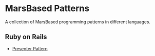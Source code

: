 # MarsBased Patterns

A collection of MarsBased programming patterns in different languages.

## Ruby on Rails

- [Presenter Pattern](rails/presenters-pattern)
